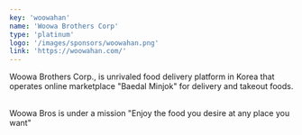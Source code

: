 ```yaml
---
key: 'woowahan'
name: 'Woowa Brothers Corp'
type: 'platinum'
logo: '/images/sponsors/woowahan.png'
link: 'https://woowahan.com/'
---
```


Woowa Brothers Corp., is unrivaled food delivery platform in Korea that operates online marketplace "Baedal Minjok" for delivery and takeout foods.<br/><br/>

Woowa Bros is under a mission "Enjoy the food you desire at any place you want"
